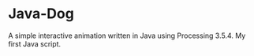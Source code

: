 # Java-Dog
A simple interactive animation written in Java using Processing 3.5.4. My first Java script. 
